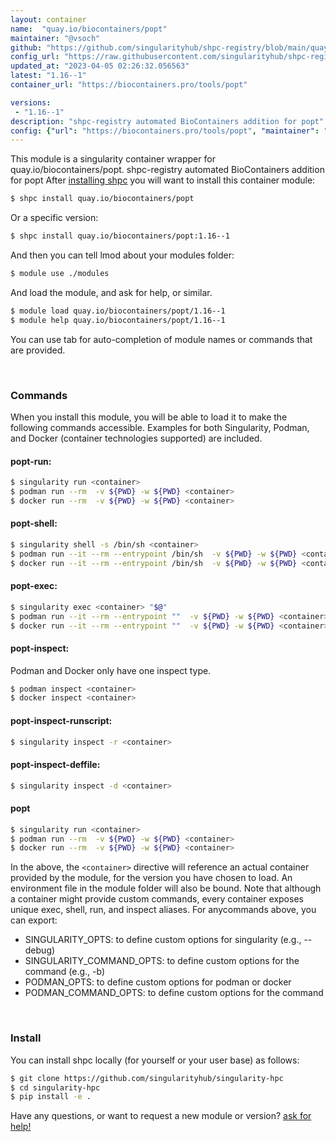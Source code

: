 ```yaml
---
layout: container
name:  "quay.io/biocontainers/popt"
maintainer: "@vsoch"
github: "https://github.com/singularityhub/shpc-registry/blob/main/quay.io/biocontainers/popt/container.yaml"
config_url: "https://raw.githubusercontent.com/singularityhub/shpc-registry/main/quay.io/biocontainers/popt/container.yaml"
updated_at: "2023-04-05 02:26:32.056563"
latest: "1.16--1"
container_url: "https://biocontainers.pro/tools/popt"

versions:
 - "1.16--1"
description: "shpc-registry automated BioContainers addition for popt"
config: {"url": "https://biocontainers.pro/tools/popt", "maintainer": "@vsoch", "description": "shpc-registry automated BioContainers addition for popt", "latest": {"1.16--1": "sha256:b9c8d96a6695522ea21610de3e127588d8111969a620d5d59ad4a2743a955b3f"}, "tags": {"1.16--1": "sha256:b9c8d96a6695522ea21610de3e127588d8111969a620d5d59ad4a2743a955b3f"}, "docker": "quay.io/biocontainers/popt"}
---
```


This module is a singularity container wrapper for quay.io/biocontainers/popt.
shpc-registry automated BioContainers addition for popt
After [installing shpc](#install) you will want to install this container module:


```bash
$ shpc install quay.io/biocontainers/popt
```

Or a specific version:

```bash
$ shpc install quay.io/biocontainers/popt:1.16--1
```

And then you can tell lmod about your modules folder:

```bash
$ module use ./modules
```

And load the module, and ask for help, or similar.

```bash
$ module load quay.io/biocontainers/popt/1.16--1
$ module help quay.io/biocontainers/popt/1.16--1
```

You can use tab for auto-completion of module names or commands that are provided.

<br>

### Commands

When you install this module, you will be able to load it to make the following commands accessible.
Examples for both Singularity, Podman, and Docker (container technologies supported) are included.

#### popt-run:

```bash
$ singularity run <container>
$ podman run --rm  -v ${PWD} -w ${PWD} <container>
$ docker run --rm  -v ${PWD} -w ${PWD} <container>
```

#### popt-shell:

```bash
$ singularity shell -s /bin/sh <container>
$ podman run --it --rm --entrypoint /bin/sh  -v ${PWD} -w ${PWD} <container>
$ docker run --it --rm --entrypoint /bin/sh  -v ${PWD} -w ${PWD} <container>
```

#### popt-exec:

```bash
$ singularity exec <container> "$@"
$ podman run --it --rm --entrypoint ""  -v ${PWD} -w ${PWD} <container> "$@"
$ docker run --it --rm --entrypoint ""  -v ${PWD} -w ${PWD} <container> "$@"
```

#### popt-inspect:

Podman and Docker only have one inspect type.

```bash
$ podman inspect <container>
$ docker inspect <container>
```

#### popt-inspect-runscript:

```bash
$ singularity inspect -r <container>
```

#### popt-inspect-deffile:

```bash
$ singularity inspect -d <container>
```



#### popt

```bash
$ singularity run <container>
$ podman run --rm  -v ${PWD} -w ${PWD} <container>
$ docker run --rm  -v ${PWD} -w ${PWD} <container>
```


In the above, the `<container>` directive will reference an actual container provided
by the module, for the version you have chosen to load. An environment file in the
module folder will also be bound. Note that although a container
might provide custom commands, every container exposes unique exec, shell, run, and
inspect aliases. For anycommands above, you can export:

 - SINGULARITY_OPTS: to define custom options for singularity (e.g., --debug)
 - SINGULARITY_COMMAND_OPTS: to define custom options for the command (e.g., -b)
 - PODMAN_OPTS: to define custom options for podman or docker
 - PODMAN_COMMAND_OPTS: to define custom options for the command

<br>

### Install

You can install shpc locally (for yourself or your user base) as follows:

```bash
$ git clone https://github.com/singularityhub/singularity-hpc
$ cd singularity-hpc
$ pip install -e .
```

Have any questions, or want to request a new module or version? [ask for help!](https://github.com/singularityhub/singularity-hpc/issues)